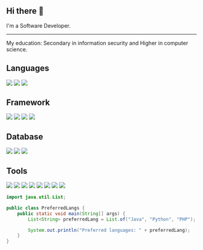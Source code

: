## Hi there 👋
 I'm a Software Developer.

---

My education: Secondary in information security and Higher in computer science.

## Languages

![](https://img.shields.io/badge/Java-ED8B00?style=for-the-badge&logo=openjdk&logoColor=white)
![](https://img.shields.io/badge/Python-316192?style=for-the-badge&logo=python&logoColor=white)
![](https://img.shields.io/badge/PHP-7B68EE?style=for-the-badge&logo=php&logoColor=white)

## Framework

![](https://img.shields.io/badge/Spring_Boot-6DB33F?style=for-the-badge&logo=springboot&logoColor=white)
![](https://img.shields.io/badge/Hibernate-59666C?style=for-the-badge&logo=hibernate&logoColor=white)
![](https://img.shields.io/badge/FASTAPI-00008B?style=for-the-badge&logo=fastapi&color=white)
![](https://img.shields.io/badge/FLASK-00008B?style=for-the-badge&logo=flask&color=008080)

## Database

![](https://img.shields.io/badge/PostgreSQL-316192?style=for-the-badge&logo=postgresql&logoColor=white)
![](https://img.shields.io/badge/sqlite-191970?style=for-the-badge&logo=sqlite&logocolor=white)
![](https://img.shields.io/badge/mysql-B0C4DE?style=for-the-badge&logo=mysql&logocolor=white)

## Tools

![](https://img.shields.io/badge/Linux-FCC624?style=for-the-badge&logo=linux&logoColor=black)
![](https://img.shields.io/badge/Docker-007FFF?style=for-the-badge&logo=docker&logoColor=white)
![](https://img.shields.io/badge/GitHub-000000?style=for-the-badge&logo=GitHub&logoColor=white)
![](https://img.shields.io/badge/Git-F05032?style=for-the-badge&logo=git&logoColor=white)
![](https://img.shields.io/badge/Swagger-85EA2D?style=for-the-badge&logo=swagger&logoColor=black)
![](https://img.shields.io/badge/Postman-FF6C37?style=for-the-badge&logo=postman&logoColor=white)
![](https://img.shields.io/badge/Gradle-02303A?style=for-the-badge&logo=gradle&logoColor=white)
![](https://img.shields.io/badge/Maven-C71A36?style=for-the-badge&logo=apachemaven&logoColor=white)



```java
import java.util.List;

public class PreferredLangs {
    public static void main(String[] args) {
        List<String> preferredLang = List.of("Java", "Python", "PHP");

        System.out.println("Preferred languages: " + preferredLang);
    }
}
```
